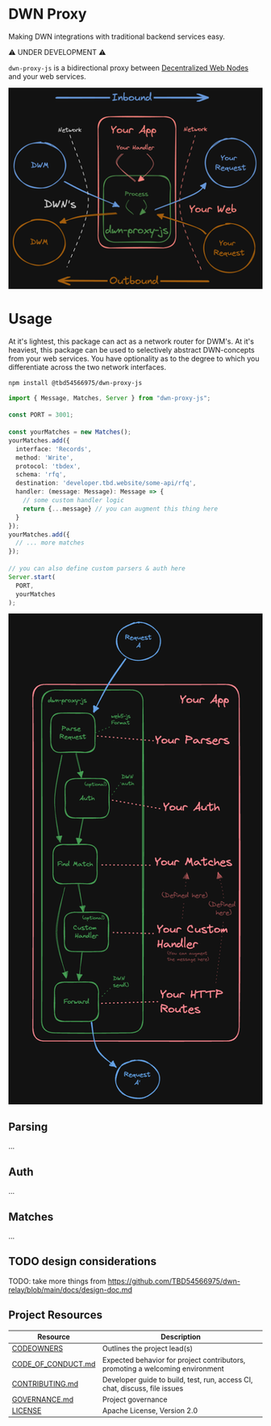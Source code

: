 # DWN Proxy

Making DWN integrations with traditional backend services easy.

⚠️ UNDER DEVELOPMENT ⚠️

`dwn-proxy-js` is a bidirectional proxy between [Decentralized Web Nodes](https://identity.foundation/decentralized-web-node/spec) and your web services.

![Intro diagram](./images/intro-diagram.png)

# Usage

At it's lightest, this package can act as a network router for DWM's. At it's heaviest, this package can be used to selectively abstract DWN-concepts from your web services. You have optionality as to the degree to which you differentiate across the two network interfaces.

```cli
npm install @tbd54566975/dwn-proxy-js
```

```typescript
import { Message, Matches, Server } from "dwn-proxy-js";

const PORT = 3001;

const yourMatches = new Matches();
yourMatches.add({
  interface: 'Records',
  method: 'Write',
  protocol: 'tbdex',
  schema: 'rfq',
  destination: 'developer.tbd.website/some-api/rfq',
  handler: (message: Message): Message => {
    // some custom handler logic
    return {...message} // you can augment this thing here
  }
});
yourMatches.add({
  // ... more matches
});

// you can also define custom parsers & auth here
Server.start(
  PORT,
  yourMatches
);
```

![Process diagram](./images/process-diagram.png)

## Parsing

...

## Auth

...

## Matches

...

## TODO design considerations

TODO: take more things from https://github.com/TBD54566975/dwn-relay/blob/main/docs/design-doc.md

## Project Resources

| Resource                                   | Description                                                                   |
| ------------------------------------------ | ----------------------------------------------------------------------------- |
| [CODEOWNERS](./CODEOWNERS)                 | Outlines the project lead(s)                                                  |
| [CODE_OF_CONDUCT.md](./CODE_OF_CONDUCT.md) | Expected behavior for project contributors, promoting a welcoming environment |
| [CONTRIBUTING.md](./CONTRIBUTING.md)       | Developer guide to build, test, run, access CI, chat, discuss, file issues    |
| [GOVERNANCE.md](./GOVERNANCE.md)           | Project governance                                                            |
| [LICENSE](./LICENSE)                       | Apache License, Version 2.0                                                   |